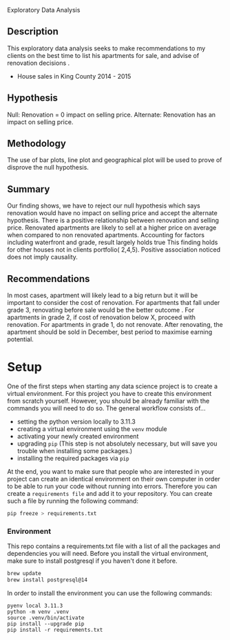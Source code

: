Exploratory Data Analysis
## Description
This exploratory data analysis seeks to make recommendations to my clients on the best time to list his apartments for sale, and advise of renovation decisions .
- House sales in King County 2014 - 2015
## Hypothesis
Null: Renovation = 0 impact on selling price. 
Alternate: Renovation has an impact on selling price.
## Methodology
The use of bar plots, line plot and geographical plot will be used to prove of disprove the null hypothesis.

## Summary
Our finding shows, we have to reject our null hypothesis which says renovation would have no impact on selling price and accept the alternate hypothesis.
There is a positive relationship between renovation and selling price. 
Renovated apartments are likely to sell at a higher price on average when compared to non renovated apartments.
Accounting for factors including waterfront and grade, result largely holds true
This finding holds for other houses not in clients portfolio( 2,4,5).
Positive association noticed does not imply causality.


## Recommendations
In most cases, apartment will likely lead to a big return but it will be important to consider the cost of renovation.
For apartments that fall under  grade 3, renovating before sale would be the better outcome .
For apartments in grade 2, if cost of renovation below X, proceed with renovation.
For apartments in grade 1, do not renovate. 
After renovating, the apartment should be sold in December, best period to maximise earning potential.


# Setup

One of the first steps when starting any data science project is to create a virtual environment. For this project you have to create this environment from scratch yourself. However, you should be already familiar with the commands you will need to do so. The general workflow consists of... 

* setting the python version locally to 3.11.3
* creating a virtual environment using the `venv` module
* activating your newly created environment 
* upgrading `pip` (This step is not absolutely necessary, but will save you trouble when installing some packages.)
* installing the required packages via `pip`

At the end, you want to make sure that people who are interested in your project can create an identical environment on their own computer in order to be able to run your code without running into errors. Therefore you can create a `requirements file` and add it to your repository. You can create such a file by running the following command: 

```bash
pip freeze > requirements.txt
```

### Environment

This repo contains a requirements.txt file with a list of all the packages and dependencies you will need. Before you install the virtual environment, make sure to install postgresql if you haven't done it before.

```bash
brew update
brew install postgresql@14
```

In order to install the environment you can use the following commands:

```
pyenv local 3.11.3
python -m venv .venv
source .venv/bin/activate
pip install --upgrade pip
pip install -r requirements.txt
```